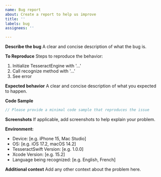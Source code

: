 ```yaml
---
name: Bug report
about: Create a report to help us improve
title: ''
labels: bug
assignees: ''

---
```


**Describe the bug**
A clear and concise description of what the bug is.

**To Reproduce**
Steps to reproduce the behavior:
1. Initialize TesseractEngine with '...'
2. Call recognize method with '...'
3. See error

**Expected behavior**
A clear and concise description of what you expected to happen.

**Code Sample**
```swift
// Please provide a minimal code sample that reproduces the issue
```

**Screenshots**
If applicable, add screenshots to help explain your problem.

**Environment:**
 - Device: [e.g. iPhone 15, Mac Studio]
 - OS: [e.g. iOS 17.2, macOS 14.2]
 - TesseractSwift Version: [e.g. 1.0.0]
 - Xcode Version: [e.g. 15.2]
 - Language being recognized: [e.g. English, French]

**Additional context**
Add any other context about the problem here.